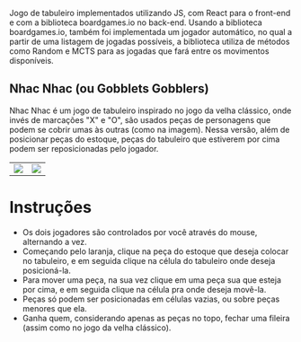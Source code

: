 Jogo de tabuleiro implementados utilizando JS, com React para o front-end e com a biblioteca boardgames.io no back-end. Usando a biblioteca boardgames.io, também foi implementada um jogador automático, no qual a partir de uma listagem de jogadas possíveis, a biblioteca utiliza de métodos como Random e MCTS para as jogadas que fará entre os movimentos disponíveis.

## Nhac Nhac (ou Gobblets Gobblers)

Nhac Nhac é um jogo de tabuleiro inspirado no jogo da velha clássico, onde invés de marcações "X" e "O", são usados peças de personagens que podem se cobrir umas às outras (como na imagem). Nessa versão, além de posicionar peças do estoque, peças do tabuleiro que estiverem por cima podem ser reposicionadas pelo jogador.

|   |   |
| - | - |
| <img src="assets/nhac_nhac.png" /> | <img src="assets/nhac_nhac.gif" /> |

# Instruções

* Os dois jogadores são controlados por você através do mouse, alternando a vez.
* Começando pelo laranja, clique na peça do estoque que deseja colocar no tabuleiro, e em seguida clique na célula do tabuleiro onde deseja posicioná-la.
* Para mover uma peça, na sua vez clique em uma peça sua que esteja por cima, e em seguida clique na célula pra onde deseja movê-la.
* Peças só podem ser posicionadas em células vazias, ou sobre peças menores que ela. 
* Ganha quem, considerando apenas as peças no topo, fechar uma fileira (assim como no jogo da velha clássico). 
